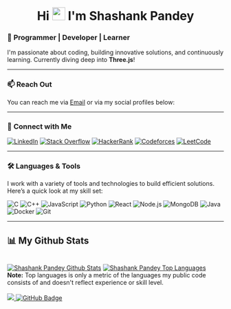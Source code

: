 <h1 align="center">Hi <img src="https://raw.githubusercontent.com/MartinHeinz/MartinHeinz/master/wave.gif" width="30px"> I'm <b>Shashank Pandey</b></h1>

### 🌱 **Programmer | Developer | Learner**  
I'm passionate about coding, building innovative solutions, and continuously learning. Currently diving deep into **Three.js**!

---

### 📫 **Reach Out**  
You can reach me via [Email](mailto:s9098544118@gmail.com) or via my social profiles below:

---

### 📡 **Connect with Me**

[![LinkedIn](https://img.shields.io/badge/-LinkedIn-0A66C2?style=flat&logo=linkedin&logoColor=white)](https://linkedin.com/in/shashankpandey2070)
[![Stack Overflow](https://img.shields.io/badge/StackOverflow-FFC107?style=flat&logo=stackoverflow&logoColor=white)](https://stackoverflow.com/users/21217446/shashank-pandey)
[![HackerRank](https://img.shields.io/badge/HackerRank-2EC866?style=flat&logo=hackerrank&logoColor=white)](https://www.hackerrank.com/hydro2070)
[![Codeforces](https://img.shields.io/badge/Codeforces-1F8AC8?style=flat&logo=codeforces&logoColor=white)](https://codeforces.com/profile/s9098544118)
[![LeetCode](https://img.shields.io/badge/LeetCode-FFA116?style=flat&logo=leetcode&logoColor=white)](https://www.leetcode.com/hydro2070)

---

### 🛠️ **Languages & Tools**
I work with a variety of tools and technologies to build efficient solutions. Here’s a quick look at my skill set:

![C](https://img.shields.io/badge/-C-00599C?style=flat&logo=c&logoColor=white)
![C++](https://img.shields.io/badge/-C++-00599C?style=flat&logo=cplusplus&logoColor=white)
![JavaScript](https://img.shields.io/badge/-JavaScript-323330?style=flat&logo=javascript&logoColor=F7DF1E)
![Python](https://img.shields.io/badge/-Python-3776AB?style=flat&logo=python&logoColor=white)
![React](https://img.shields.io/badge/-React-61DAFB?style=flat&logo=react&logoColor=black)
![Node.js](https://img.shields.io/badge/-Node.js-339933?style=flat&logo=node.js&logoColor=white)
![MongoDB](https://img.shields.io/badge/-MongoDB-47A248?style=flat&logo=mongodb&logoColor=white)
![Java](https://img.shields.io/badge/-Java-007396?style=flat&logo=java&logoColor=white)
![Docker](https://img.shields.io/badge/-Docker-2496ED?style=flat&logo=docker&logoColor=white)
![Git](https://img.shields.io/badge/-Git-F1502F?style=flat&logo=git&logoColor=white)

---

## 📊 My Github Stats

   <br/>
<a href="https://github.com/HYDRO2070/github-readme-stats"><img alt="Shashank Pandey Github Stats" src="https://github-readme-stats.vercel.app/api?username=HYDRO2070&show_icons=true&count_private=true&theme=react&hide_border=true&bg_color=0D1117" /></a>
  <a href="https://github.com/HYDRO2070/github-readme-stats"><img alt="Shashank Pandey Top Languages" src="https://github-readme-stats.vercel.app/api/top-langs/?username=HYDRO2070&langs_count=8&count_private=true&layout=compact&theme=react&hide_border=true&bg_color=0D1117" /></a>
  <br/>
  <b>Note:</b> Top languages is only a metric of the languages my public code consists of and doesn't reflect experience or skill level.

<br/>
<br/>

<a href="https://github.com/Meghna-DAS/github-profile-views-counter">
    <img src="https://komarev.com/ghpvc/?username=HYDRO2070">
</a>
<a href="https://github.com/HYDRO2070?tab=followers"><img src="https://img.shields.io/github/followers/HYDRO2070?label=Followers&style=social" alt="GitHub Badge"></a>



